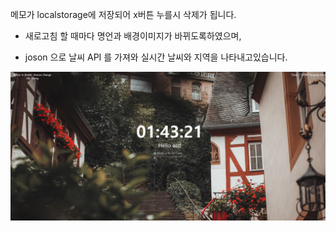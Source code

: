 메모가 localstorage에 저장되어 x버튼 누를시 삭제가 됩니다. 

- 새로고침 할 때마다 명언과 배경이미지가 바뀌도록하였으며,

- joson 으로 날씨 API 를 가져와 실시간 날씨와 지역을
나타내고있습니다.
<img  src="https://github.com/qjagkrdldi/Toy_TodoList/blob/main/chrome.png"/>

